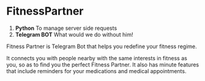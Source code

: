 # FitnessPartner

1. **Python** To manage server side requests
2. **Telegram BOT** What would we do without him!


Fitness Partner is Telegram Bot that helps you redefine your fitness regime.

It connects you with people nearby with the same interests in fitness as you, so as to find you the perfect Fitness Partner. It also has minute features that include reminders for your medications and medical appointments.



